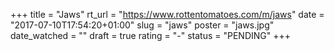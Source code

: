 +++
title = "Jaws"
rt_url = "https://www.rottentomatoes.com/m/jaws"
date = "2017-07-10T17:54:20+01:00"
slug = "jaws"
poster = "jaws.jpg"
date_watched = ""
draft = true
rating = "-"
status = "PENDING"
+++